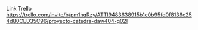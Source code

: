 

Link Trello
https://trello.com/invite/b/pm1hqRzy/ATTI9483638915b1e0b95fd0f8136c254d80CED35C96/proyecto-catedra-daw404-g02l
